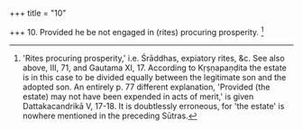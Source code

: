 +++
title = "10"

+++
10. Provided he be not engaged in (rites) procuring prosperity. [^9] 


[^9]:  'Rites procuring prosperity,' i.e. Śrāddhas, expiatory rites, &c. See also above, III, 71, and Gautama XI, 17. According to Kṛṣṇapaṇḍita the estate is in this case to be divided equally between the legitimate son and the adopted son. An entirely p. 77 different explanation, 'Provided (the estate) may not have been expended in acts of merit,' is given Dattakacandrikā V, 17-18. It is doubtlessly erroneous, for 'the estate' is nowhere mentioned in the preceding Sūtras.
